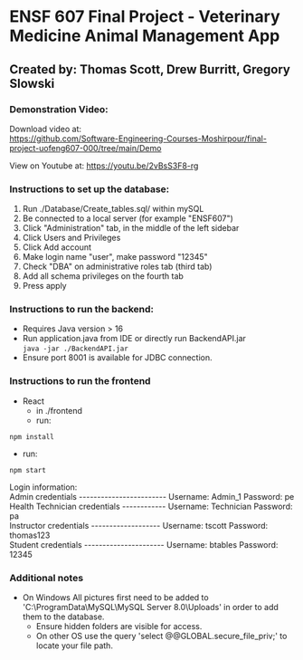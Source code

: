 # ENSF 607 Final Project - Veterinary Medicine Animal Management App  
## Created by: Thomas Scott, Drew Burritt, Gregory Slowski  

### Demonstration Video:
Download video at:  
https://github.com/Software-Engineering-Courses-Moshirpour/final-project-uofeng607-000/tree/main/Demo

View on Youtube at:
https://youtu.be/2vBsS3F8-rg

### Instructions to set up the database:   
1. Run ./Database/Create_tables.sql/ within mySQL  
2. Be connected to a local server (for example "ENSF607")  
3. Click "Administration" tab, in the middle of the left sidebar  
4. Click Users and Privileges  
5. Click Add account  
6. Make login name "user", make password "12345"  
7. Check "DBA" on administrative roles tab (third tab)  
8. Add all schema privileges on the fourth tab  
9. Press apply  

### Instructions to run the backend:  
- Requires Java version > 16  
- Run application.java from IDE or directly run BackendAPI.jar  
`java -jar ./BackendAPI.jar`
- Ensure port 8001 is available for JDBC connection.  

### Instructions to run the frontend  
- React  
    -   in ./frontend  
    -   run:  

`npm install`  

-   run:  

`npm start`   

Login information:  
Admin credentials ------------------------  Username: Admin_1       Password: pe  
Health Technician credentials ------------  Username: Technician    Password: pa  
Instructor credentials -------------------  Username: tscott        Password: thomas123  
Student credentials ----------------------  Username: btables       Password: 12345  


### Additional notes  

- On Windows All pictures first need to be added to 'C:\ProgramData\MySQL\MySQL Server 8.0\Uploads\' in order to add them to the database.   
    - Ensure hidden folders are visible for access.  
    - On other OS use the query 'select @@GLOBAL.secure_file_priv;' to locate your file path.  
